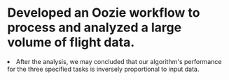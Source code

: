 <h1>Developed an Oozie workflow to process and analyzed a large volume of flight data.</h1>
<li>After the analysis, we may concluded that our algorithm's performance for the three specified tasks is inversely proportional to input data.</li>
